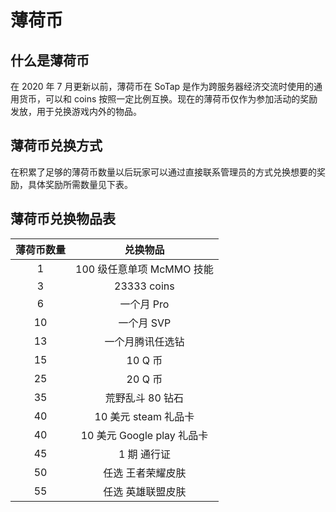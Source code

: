 # 薄荷币

## 什么是薄荷币

在 2020 年 7 月更新以前，薄荷币在 SoTap 是作为跨服务器经济交流时使用的通用货币，可以和 coins 按照一定比例互换。现在的薄荷币仅作为参加活动的奖励发放，用于兑换游戏内外的物品。

## 薄荷币兑换方式

在积累了足够的薄荷币数量以后玩家可以通过直接联系管理员的方式兑换想要的奖励，具体奖励所需数量见下表。

## 薄荷币兑换物品表

| 薄荷币数量 |          兑换物品          |
| :--------: | :------------------------: |
|     1      | 100 级任意单项 McMMO 技能  |
|     3      |        23333 coins         |
|     6      |         一个月 Pro         |
|     10     |         一个月 SVP         |
|     13     |      一个月腾讯任选钻      |
|     15     |          10 Q 币           |
|     25     |          20 Q 币           |
|     35     |      荒野乱斗 80 钻石      |
|     40     |    10 美元 steam 礼品卡    |
|     40     | 10 美元 Google play 礼品卡 |
|     45     |        1 期 通行证         |
|     50     |     任选 王者荣耀皮肤      |
|     55     |     任选 英雄联盟皮肤      |
